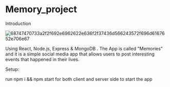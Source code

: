 # Memory_project

Introduction

![68747470733a2f2f692e6962622e636f2f37436d566243572f696d6167652e706e67](https://user-images.githubusercontent.com/63665762/171479451-37b9d9fd-fcff-4fd6-9683-b771f7aee782.png)

Using React, Node.js, Express & MongoDB . The App is called "Memories" and it is a simple social media app that allows users to post interesting events that happened in their lives.

Setup:

run npm i && npm start for both client and server side to start the app

